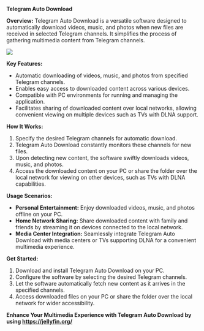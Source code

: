 **Telegram Auto Download**

**Overview:**
Telegram Auto Download is a versatile software designed to automatically download videos, music, and photos when new files are received in selected Telegram channels. It simplifies the process of gathering multimedia content from Telegram channels.

![](https://github.com/il90il90/TelegramAutoDownload/assets/5620005/c13db781-cf43-4cb0-ad86-dc27dd3fb103)


**Key Features:**
- Automatic downloading of videos, music, and photos from specified Telegram channels.
- Enables easy access to downloaded content across various devices.
- Compatible with PC environments for running and managing the application.
- Facilitates sharing of downloaded content over local networks, allowing convenient viewing on multiple devices such as TVs with DLNA support.

**How It Works:**
1. Specify the desired Telegram channels for automatic download.
2. Telegram Auto Download constantly monitors these channels for new files.
3. Upon detecting new content, the software swiftly downloads videos, music, and photos.
4. Access the downloaded content on your PC or share the folder over the local network for viewing on other devices, such as TVs with DLNA capabilities.

**Usage Scenarios:**
- **Personal Entertainment:** Enjoy downloaded videos, music, and photos offline on your PC.
- **Home Network Sharing:** Share downloaded content with family and friends by streaming it on devices connected to the local network.
- **Media Center Integration:** Seamlessly integrate Telegram Auto Download with media centers or TVs supporting DLNA for a convenient multimedia experience.

**Get Started:**
1. Download and install Telegram Auto Download on your PC.
2. Configure the software by selecting the desired Telegram channels.
3. Let the software automatically fetch new content as it arrives in the specified channels.
4. Access downloaded files on your PC or share the folder over the local network for wider accessibility.

**Enhance Your Multimedia Experience with Telegram Auto Download by using https://jellyfin.org/**


